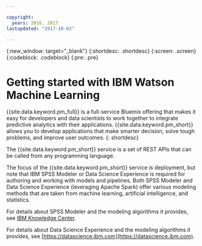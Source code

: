 ```yaml
---

copyright:
  years: 2016, 2017
lastupdated: "2017-10-02"

---
```


{:new_window: target="_blank"}
{:shortdesc: .shortdesc}
{:screen: .screen}
{:codeblock: .codeblock}
{:pre: .pre}

# Getting started with IBM Watson Machine Learning

{{site.data.keyword.pm_full}} is a full-service Bluemix offering
that makes it easy for developers and data scientists to work
together to integrate predictive analytics with their
applications. {{site.data.keyword.pm_short}} allows you to develop applications that make smarter decision, solve tough problems, and improve user outcomes.
{: shortdesc}

The {{site.data.keyword.pm_short}} service is a set of REST APIs that can be
called from any programming language.

The focus of the {{site.data.keyword.pm_short}} service is deployment, but note
that IBM SPSS Modeler or Data Science Experience is required for
authoring and working with models and pipelines. Both SPSS
Modeler and Data Science Experience (leveraging Apache Spark)
offer various modeling methods that are taken from machine
learning, artificial intelligence, and statistics.

For details about SPSS Modeler and the modeling algorithms it
provides, see [IBM Knowledge Center]().

For details about Data Science Experience and the modeling
algorithms it provides, see [https://datascience.ibm.com](https://datascience.ibm.com).